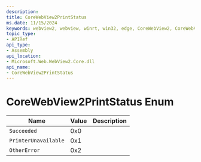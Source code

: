 ```yaml
---
description: 
title: CoreWebView2PrintStatus
ms.date: 11/15/2024
keywords: webview2, webview, winrt, win32, edge, CoreWebView2, CoreWebView2Controller, browser control, edge html, CoreWebView2PrintStatus
topic_type:
- APIRef
api_type:
- Assembly
api_location:
- Microsoft.Web.WebView2.Core.dll
api_name:
- CoreWebView2PrintStatus
---
```


# CoreWebView2PrintStatus Enum

| Name |  Value | Description |
|--|--|--|
|`Succeeded` | 0x0  |  |
|`PrinterUnavailable` | 0x1  |  |
|`OtherError` | 0x2  |  |
